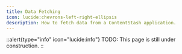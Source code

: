 ```yaml
---
title: Data Fetching
icon: lucide:chevrons-left-right-ellipsis
description: How to fetch data from a ContentStash application.
---
```


::alert{type="info" icon="lucide:info"}
TODO: This page is still under construction.
::
